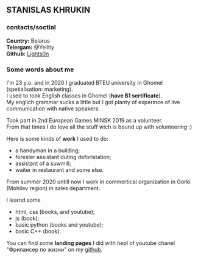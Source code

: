 
## STANISLAS KHRUKIN

### contacts/soctial

**Country:** Belarus  
**Telergam:** @Yelltiy  
**Github:** [Lights0n](https://github.com/Lights0n)  

### Some words about me

I'm 23 y.o. and in 2020 I graduated BTEU university in Ghomel (spetialisation: marketing).  
I used to took English classes in Ghomel (**have B1 sertificate**).  
My englich grammar sucks a little but I got planty of experince of live communication with native speakers.

Took part in 2nd European Games MINSK 2019 as a volunteer.  
From that times I do love all the stuff wich is bound up with volunteering :)

Here is some kinds of **work** I used to do:

- a handyman in a building;
- forester assistant duting deforistation;
- assistant of a suwmill;
- waiter in restaurant and some else.

From summer 2020 untill now I work in commertical organization in Gorki (Mohilev region) in sales department.

I learnd some 

+ html, css (books, and youtube);
+ js (book);
+ basic python (books and youtube);
+ basic C++ (book).

You can find some **landing pages** I did with hepl of youtube chanel "Фрилансер по жизни" on my [github](https://github.com/Lights0n).





